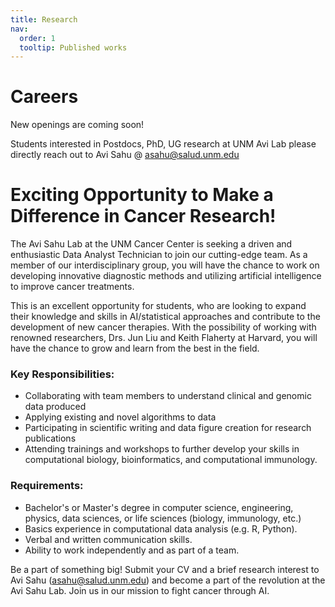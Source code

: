 ```yaml
---
title: Research
nav:
  order: 1
  tooltip: Published works
---
```


# <i class="fas fa-microscope"></i>Careers

New openings are coming soon!

Students interested in Postdocs, PhD, UG research at UNM Avi Lab please directly reach out to Avi Sahu @ [asahu@salud.unm.edu](asahu@salud.unm.edu) 

# Exciting Opportunity to Make a Difference in Cancer Research!

The Avi Sahu Lab at the UNM Cancer Center is seeking a driven and enthusiastic Data Analyst Technician to join our cutting-edge team. As a member of our interdisciplinary group, you will have the chance to work on developing innovative diagnostic methods and utilizing artificial intelligence to improve cancer treatments.

This is an excellent opportunity for students, who are looking to expand their knowledge and skills in AI/statistical approaches and contribute to the development of new cancer therapies. With the possibility of working with renowned researchers, Drs. Jun Liu and Keith Flaherty at Harvard, you will have the chance to grow and learn from the best in the field.

### Key Responsibilities:

- Collaborating with team members to understand clinical and genomic data produced
- Applying existing and novel algorithms to data
- Participating in scientific writing and data figure creation for research publications
- Attending trainings and workshops to further develop your skills in computational biology, bioinformatics, and computational immunology.


### Requirements:

- Bachelor's or Master's degree in computer science, engineering, physics, data sciences, or life sciences (biology, immunology, etc.)
- Basics experience in computational data analysis (e.g. R, Python).
- Verbal and written communication skills. 
- Ability to work independently and as part of a team.

Be a part of something big! Submit your CV and a brief research interest to Avi Sahu (asahu@salud.unm.edu) and become a part of the revolution at the Avi Sahu Lab. Join us in our mission to fight cancer through AI.


